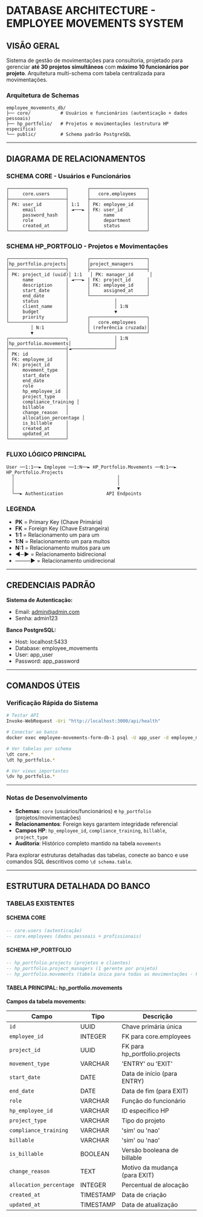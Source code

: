 # DATABASE ARCHITECTURE - EMPLOYEE MOVEMENTS SYSTEM

## VISÃO GERAL

Sistema de gestão de movimentações para consultoria, projetado para gerenciar **até 30 projetos simultâneos** com **máximo 10 funcionários por projeto**. Arquitetura multi-schema com tabela centralizada para movimentações.

### Arquitetura de Schemas

```
employee_movements_db/
├── core/           # Usuários e funcionários (autenticação + dados pessoais)
├── hp_portfolio/   # Projetos e movimentações (estrutura HP específica)
└── public/         # Schema padrão PostgreSQL
```

---

## DIAGRAMA DE RELACIONAMENTOS

### SCHEMA CORE - Usuários e Funcionários
```
┌─────────────────────┐       ┌─────────────────────┐
│     core.users      │       │   core.employees    │
├─────────────────────┤       ├─────────────────────┤
│ PK: user_id         │ 1:1   │ PK: employee_id     │
│     email           │ ◄───► │ FK: user_id         │
│     password_hash   │       │     name            │
│     role            │       │     department      │
│     created_at      │       │     status          │
└─────────────────────┘       └─────────────────────┘
```

### SCHEMA HP_PORTFOLIO - Projetos e Movimentações
```
┌─────────────────────┐       ┌─────────────────────┐
│hp_portfolio.projects│       │project_managers     │
├─────────────────────┤       ├─────────────────────┤
│ PK: project_id (uuid)│ 1:1   │ PK: manager_id      │
│     name            │ ◄───► │ FK: project_id      │
│     description     │       │ FK: employee_id     │
│     start_date      │       │     assigned_at     │
│     end_date        │       └─────────────────────┘
│     status          │                 │
│     client_name     │                 │ 1:N
│     budget          │                 ▼
│     priority        │       ┌─────────────────────┐
└─────────────────────┘       │   core.employees    │
         │ N:1                │ (referência cruzada)│
         ▼                    └─────────────────────┘
┌─────────────────────┐                 │ 1:N
│hp_portfolio.movements│                │
├─────────────────────┤◄────────────────┘
│ PK: id              │
│ FK: employee_id     │
│ FK: project_id      │
│     movement_type   │
│     start_date      │
│     end_date        │
│     role            │
│     hp_employee_id  │
│     project_type    │
│     compliance_training │
│     billable        │
│     change_reason   │
│     allocation_percentage │
│     is_billable     │
│     created_at      │
│     updated_at      │
└─────────────────────┘
```

### FLUXO LÓGICO PRINCIPAL
```
User ──1:1──► Employee ──1:N──► HP_Portfolio.Movements ──N:1──► HP_Portfolio.Projects
  │                                      │
  │                                      │
  │                                      ▼
  └──► Authentication                API Endpoints
```

### LEGENDA
- **PK** = Primary Key (Chave Primária)
- **FK** = Foreign Key (Chave Estrangeira)  
- **1:1** = Relacionamento um para um
- **1:N** = Relacionamento um para muitos
- **N:1** = Relacionamento muitos para um
- **◄─►** = Relacionamento bidirecional
- **────►** = Relacionamento unidirecional

---

## CREDENCIAIS PADRÃO

**Sistema de Autenticação:**
- Email: admin@admin.com  
- Senha: admin123

**Banco PostgreSQL:**
- Host: localhost:5433
- Database: employee_movements
- User: app_user
- Password: app_password

---

## COMANDOS ÚTEIS

### Verificação Rápida do Sistema
```bash
# Testar API
Invoke-WebRequest -Uri "http://localhost:3000/api/health"

# Conectar ao banco
docker exec employee-movements-form-db-1 psql -U app_user -d employee_movements

# Ver tabelas por schema
\dt core.*
\dt hp_portfolio.*

# Ver views importantes
\dv hp_portfolio.*
```

---

### Notas de Desenvolvimento

- **Schemas**: `core` (usuários/funcionários) e `hp_portfolio` (projetos/movimentações)
- **Relacionamentos**: Foreign keys garantem integridade referencial
- **Campos HP**: `hp_employee_id`, `compliance_training`, `billable`, `project_type`
- **Auditoria**: Histórico completo mantido na tabela `movements`

Para explorar estruturas detalhadas das tabelas, conecte ao banco e use comandos SQL descritivos como `\d schema.table`.

---

## ESTRUTURA DETALHADA DO BANCO

### TABELAS EXISTENTES

#### SCHEMA CORE
```sql
-- core.users (autenticação)
-- core.employees (dados pessoais + profissionais)
```

#### SCHEMA HP_PORTFOLIO
```sql
-- hp_portfolio.projects (projetos e clientes)
-- hp_portfolio.project_managers (1 gerente por projeto)
-- hp_portfolio.movements (tabela única para todas as movimentações - FONTE ÚNICA DE VERDADE)
```

#### TABELA PRINCIPAL: hp_portfolio.movements

**Campos da tabela movements:**

| Campo | Tipo | Descrição |
|-------|------|-----------|
| `id` | UUID | Chave primária única |
| `employee_id` | INTEGER | FK para core.employees |
| `project_id` | UUID | FK para hp_portfolio.projects |
| `movement_type` | VARCHAR | 'ENTRY' ou 'EXIT' |
| `start_date` | DATE | Data de início (para ENTRY) |
| `end_date` | DATE | Data de fim (para EXIT) |
| `role` | VARCHAR | Função do funcionário |
| `hp_employee_id` | VARCHAR | ID específico HP |
| `project_type` | VARCHAR | Tipo do projeto |
| `compliance_training` | VARCHAR | 'sim' ou 'nao' |
| `billable` | VARCHAR | 'sim' ou 'nao' |
| `is_billable` | BOOLEAN | Versão booleana de billable |
| `change_reason` | TEXT | Motivo da mudança (para EXIT) |
| `allocation_percentage` | INTEGER | Percentual de alocação |
| `created_at` | TIMESTAMP | Data de criação |
| `updated_at` | TIMESTAMP | Data de atualização |
